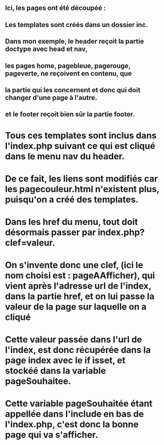 ## Ici, les pages ont été découpéé : 

## Les templates sont créés dans un dossier inc.
## Dans mon exemple, le header reçoit la partie doctype avec head et nav,
## les pages home, pagebleue, pagerouge, pageverte, ne reçoivent en contenu, que 
## la partie qui les concernent et donc qui doit changer d'une page à l'autre.
## et le footer reçoit bien sûr la partie footer.

# Tous ces templates sont inclus dans l'index.php suivant ce qui est cliqué dans le menu nav du header.
# De ce fait, les liens sont modifiés car les pagecouleur.html n'existent plus, puisqu'on a créé des templates.

# Dans les href du menu, tout doit désormais passer par index.php?clef=valeur.

# On s'invente donc une clef, (ici le nom choisi est : pageAAfficher), qui vient après l'adresse url de l'index, dans la partie href,  et on lui passe la valeur de la page sur laquelle on a cliqué
# Cette valeur passée dans l'url de l'index, est donc récupérée dans la page index avec le if isset, et stockéé dans la variable pageSouhaitee.
# Cette variable pageSouhaitée étant appellée dans l'include en bas de l'index.php, c'est donc la bonne page qui va s'afficher.
